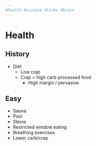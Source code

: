 ```yaml
---
#health #science #links #brain
---
```

# Health

## History 


- Diet 
  - Low crap
  - Crap = high carb processed food 
    - High margin / pervasive

## Easy
- Sauna
- Pool
- Stevia
- Restricted window eating
- Breathing exercises
- Lower carb/crap

